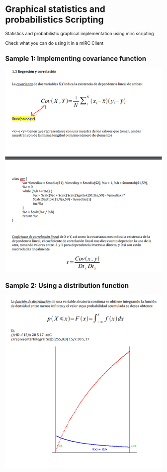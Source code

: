 # Graphical statistics and probabilistics Scripting
Statistics and probabilistic graphical implementation using mirc scripting


Check what you can do using it in a mIRC Client


## Sample 1: Implementing covariance function
![alt text](https://raw.githubusercontent.com/jcrecio/GraphicalStatisticsScripting/master/sample1.PNG)


## Sample 2: Using a distribution function
![alt text](https://raw.githubusercontent.com/jcrecio/GraphicalStatisticsScripting/master/sample2.PNG)
